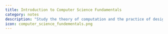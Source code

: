 ```yaml
---
title: Introduction to Computer Science Fundamentals
category: notes
description: "Study the theory of computation and the practice of designing software systems."
icon: computer_science_fundementals.png
---
```


